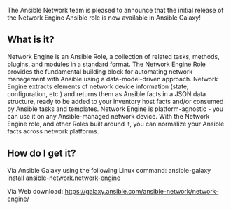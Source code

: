 The Ansible Network team is pleased to announce that the initial release of the Network Engine Ansible role is now available in Ansible Galaxy!

What is it?
----------------------------------
Network Engine is an Ansible Role, a collection of related tasks, methods, plugins, and modules in a standard format. The Network Engine Role provides the fundamental building block for automating network management with Ansible using a data-model-driven approach. Network Engine extracts elements of network device information (state, configuration, etc.) and returns them as Ansible facts in a JSON data structure, ready to be added to your inventory host facts and/or consumed by Ansible tasks and templates. Network Engine is platform-agnostic - you can use it on any Ansible-managed network device. With the Network Engine role, and other Roles built around it, you can normalize your Ansible facts across network platforms.

How do I get it?
----------------------------------
Via Ansible Galaxy using the following Linux command:
ansible-galaxy install ansible-network.network-engine

Via Web download: https://galaxy.ansible.com/ansible-network/network-engine/



